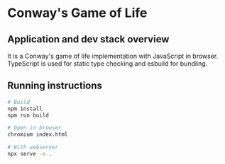 # Conway's Game of Life

## Application and dev stack overview

It is a Conway's game of life implementation with JavaScript in browser. TypeScript is used for static type checking and esbuild for bundling.

## Running instructions

```bash
# Build
npm install
npm run build

# Open in browser
chromium index.html

# With webserver
npx serve -s .
```
